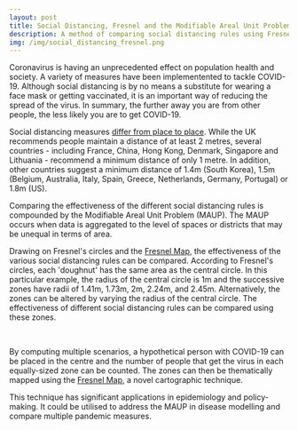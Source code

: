 ```yaml
---
layout: post
title: Social Distancing, Fresnel and the Modifiable Areal Unit Problem
description: A method of comparing social distancing rules using Fresnel's circles
img: /img/social_distancing_fresnel.png
---
```


Coronavirus is having an unprecedented effect on population health and society. A variety of measures have been implementented to tackle COVID-19. Although social distancing is by no means a substitute for wearing a face mask or getting vaccinated, it is an important way of reducing the spread of the virus. In summary, the further away you are from other people, the less likely you are to get COVID-19. 

Social distancing measures <a href="https://www.bbc.co.uk/news/science-environment-52522460">differ from place to place</a>. While the UK recommends people maintain a distance of at least 2 metres, several countries - including France, China, Hong Kong, Denmark, Singapore and Lithuania - recommend a minimum distance of only 1 metre. In addition, other countries suggest a minimum distance of 1.4m (South Korea), 1.5m (Belgium, Australia, Italy, Spain, Greece, Netherlands, Germany, Portugal) or 1.8m (US). 

Comparing the effectiveness of the different social distancing rules is compounded by the Modifiable Areal Unit Problem (MAUP). The MAUP occurs when data is aggregated to the level of spaces or districts that may be unequal in terms of area.

Drawing on Fresnel's circles and the <a href="https://www.liamthomasbolton.com/portfolio/FresnelMap/">Fresnel Map</a>, the effectiveness of the various social distancing rules can be compared. According to Fresnel's circles, each 'doughnut' has the same area as the central circle. In this particular example, the radius of the central circle is 1m and the successive zones have radii of 1.41m, 1.73m, 2m, 2.24m, and 2.45m. Alternatively, the zones can be altered by varying the radius of the central circle. The effectiveness of different social distancing rules can be compared using these zones.

<div class="col">
	<img class="col" src="{{ site.baseurl }}/img/pandemic_social_distancing_fresnel_circles_figure_1.png" alt="" title=""/>
</div>

<br>

By computing multiple scenarios, a hypothetical person with COVID-19 can be placed in the centre and the number of people that get the virus in each equally-sized zone can be counted. The zones can then be thematically mapped using the <a href="https://www.liamthomasbolton.com/portfolio/FresnelMap/">Fresnel Map</a>, a novel cartographic technique.

This technique has significant applications in epidemiology and policy-making. It could be utilised to address the MAUP in disease modelling and compare multiple pandemic measures.
